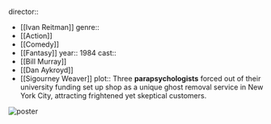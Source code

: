 
director:: 
  - [[Ivan Reitman]]
genre:: 
  - [[Action]]
  - [[Comedy]]
  - [[Fantasy]]
year:: 1984
cast:: 
  - [[Bill Murray]]
  - [[Dan Aykroyd]]
  - [[Sigourney Weaver]]
plot:: Three **parapsychologists** forced out of their university funding set up shop as a unique ghost removal service in New York City, attracting frightened yet skeptical customers.

![poster](https://m.media-amazon.com/images/M/MV5BMGI0Yjg2ODAtNDYzNi00Njc2LTlkMmMtMmRmYWI5MDE4ZGRkXkEyXkFqcGc@._V1_SX300.jpg)
